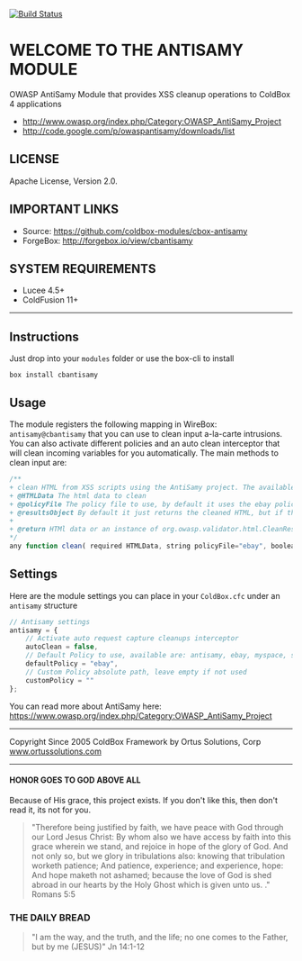 [![Build Status](https://travis-ci.org/coldbox-modules/cbox-antisamy.svg?branch=development)](https://travis-ci.org/coldbox-modules/cbox-antisamy)

# WELCOME TO THE ANTISAMY MODULE

OWASP AntiSamy Module that provides XSS cleanup operations to ColdBox 4 applications

* http://www.owasp.org/index.php/Category:OWASP_AntiSamy_Project
* http://code.google.com/p/owaspantisamy/downloads/list

## LICENSE

Apache License, Version 2.0.

## IMPORTANT LINKS

- Source: https://github.com/coldbox-modules/cbox-antisamy
- ForgeBox: http://forgebox.io/view/cbantisamy

## SYSTEM REQUIREMENTS

- Lucee 4.5+
- ColdFusion 11+

---

## Instructions

Just drop into your `modules` folder or use the box-cli to install

`box install cbantisamy`

## Usage

The module registers the following mapping in WireBox: `antisamy@cbantisamy`
that you can use to clean input a-la-carte intrusions.  You can also activate different policies and an auto clean interceptor that will clean incoming variables for you automatically.  The main methods to clean input are:

```javascript
/**
+ clean HTML from XSS scripts using the AntiSamy project. The available policies are antisamy, ebay, myspace, slashdot, custom
+ @HTMLData The html data to clean
+ @policyFile The policy file to use, by default it uses the ebay policy file
+ @resultsObject By default it just returns the cleaned HTML, but if this is true, it will return the actual Java results object.
+ 
+ @return HTMl data or an instance of org.owasp.validator.html.CleanResults
*/
any function clean( required HTMLData, string policyFile="ebay", boolean resultsObject=false )
```

## Settings
Here are the module settings you can place in your `ColdBox.cfc` under an `antisamy` structure

```js
// Antisamy settings
antisamy = {
    // Activate auto request capture cleanups interceptor
    autoClean = false,
    // Default Policy to use, available are: antisamy, ebay, myspace, slashdot and tinymce
    defaultPolicy = "ebay",
    // Custom Policy absolute path, leave empty if not used
    customPolicy = ""
};
```

You can read more about AntiSamy here: https://www.owasp.org/index.php/Category:OWASP_AntiSamy_Project

********************************************************************************
Copyright Since 2005 ColdBox Framework by Ortus Solutions, Corp
www.ortussolutions.com
********************************************************************************
#### HONOR GOES TO GOD ABOVE ALL
Because of His grace, this project exists. If you don't like this, then don't read it, its not for you.

>"Therefore being justified by faith, we have peace with God through our Lord Jesus Christ:
By whom also we have access by faith into this grace wherein we stand, and rejoice in hope of the glory of God.
And not only so, but we glory in tribulations also: knowing that tribulation worketh patience;
And patience, experience; and experience, hope:
And hope maketh not ashamed; because the love of God is shed abroad in our hearts by the 
Holy Ghost which is given unto us. ." Romans 5:5

### THE DAILY BREAD
 > "I am the way, and the truth, and the life; no one comes to the Father, but by me (JESUS)" Jn 14:1-12